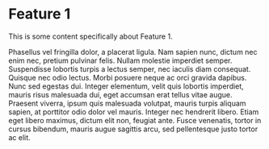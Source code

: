 # Feature 1

This is some content specifically about Feature 1.

Phasellus vel fringilla dolor, a placerat ligula. Nam sapien nunc, dictum nec enim nec, pretium pulvinar felis. Nullam molestie imperdiet semper. Suspendisse lobortis turpis a lectus semper, nec iaculis diam consequat. Quisque nec odio lectus. Morbi posuere neque ac orci gravida dapibus. Nunc sed egestas dui. Integer elementum, velit quis lobortis imperdiet, mauris risus malesuada dui, eget accumsan erat tellus vitae augue. Praesent viverra, ipsum quis malesuada volutpat, mauris turpis aliquam sapien, at porttitor odio dolor vel mauris. Integer nec hendrerit libero. Etiam eget libero maximus, dictum elit non, feugiat ante. Fusce venenatis, tortor in cursus bibendum, mauris augue sagittis arcu, sed pellentesque justo tortor ac elit.

